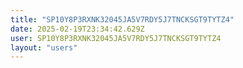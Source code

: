 ```yaml
---
title: "SP10Y8P3RXNK32045JA5V7RDY5J7TNCKSGT9TYTZ4"
date: 2025-02-19T23:34:42.629Z
user: SP10Y8P3RXNK32045JA5V7RDY5J7TNCKSGT9TYTZ4
layout: "users"
---
```

    